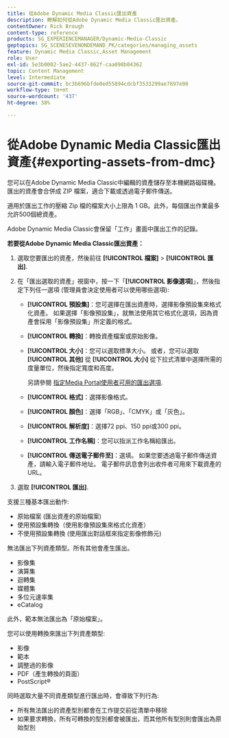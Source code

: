 ```yaml
---
title: 從Adobe Dynamic Media Classic匯出資產
description: 瞭解如何從Adobe Dynamic Media Classic匯出資產。
contentOwner: Rick Brough
content-type: reference
products: SG_EXPERIENCEMANAGER/Dynamic-Media-Classic
geptopics: SG_SCENESEVENONDEMAND_PK/categories/managing_assets
feature: Dynamic Media Classic,Asset Management
role: User
exl-id: 5e3b0002-5ae2-4437-862f-caa098b04362
topic: Content Management
level: Intermediate
source-git-commit: bc3b696bfde0ed55894cdcbf3533299ae7697e98
workflow-type: tm+mt
source-wordcount: '437'
ht-degree: 38%

---
```


# 從Adobe Dynamic Media Classic匯出資產{#exporting-assets-from-dmc}

您可以在Adobe Dynamic Media Classic中編輯的資產儲存至本機網路磁碟機。 匯出的資產會合併成 ZIP 檔案，適合下載或透過電子郵件傳送。

適用於匯出工作的壓縮 Zip 檔的檔案大小上限為 1 GB。此外，每個匯出作業最多允許500個總資產。

Adobe Dynamic Media Classic會保留「工作」畫面中匯出工作的記錄。

**若要從Adobe Dynamic Media Classic匯出資產：**

1. 選取您要匯出的資產，然後前往 **[!UICONTROL 檔案]** > **[!UICONTROL 匯出]**.
1. 在「匯出選取的資產」視窗中，按一下「**[!UICONTROL 影像選項]**」，然後指定下列任一選項 (管理員會決定使用者可以使用哪些選項):

   * **[!UICONTROL 預設集]**：您可選擇在匯出資產時，選擇影像預設集來格式化資產。 如果選擇「影像預設集」，就無法使用其它格式化選項，因為資產會採用「影像預設集」所定義的格式。

   * **[!UICONTROL 轉換]**：轉換資產檔案或原始影像。

   * **[!UICONTROL 大小]**：您可以選取標準大小。 或者，您可以選取 **[!UICONTROL 其他]** 從 **[!UICONTROL 大小]** 從下拉式清單中選擇所需的度量單位，然後指定寬度和高度。

     另請參閱 [指定Media Portal使用者可用的匯出選項](specifying-export-options-available-media.md#specifying_export_options_available_to_media_portal_users).

   * **[!UICONTROL 格式]**：選擇影像格式。

   * **[!UICONTROL 顏色]**：選擇「RGB」、「CMYK」或「灰色」。

   * **[!UICONTROL 解析度]**：選擇72 ppi、150 ppi或300 ppi。

   * **[!UICONTROL 工作名稱]**：您可以指派工作名稱給匯出。

   * **[!UICONTROL 傳送電子郵件至]**：選填。 如果您要透過電子郵件傳送資產，請輸入電子郵件地址。 電子郵件訊息會列出收件者可用來下載資產的 URL。

1. 選取 **[!UICONTROL 匯出]**.

支援三種基本匯出動作:

* 原始檔案 (匯出資產的原始檔案)
* 使用預設集轉換（使用影像預設集來格式化資產）
* 不使用預設集轉換 (使用匯出對話框來指定影像修飾元)

無法匯出下列資產類型。所有其他會產生匯出。

* 影像集
* 演算集
* 迴轉集
* 媒體集
* 多位元速率集
* eCatalog

此外，範本無法匯出為「原始檔案」。

您可以使用轉換來匯出下列資產類型:

* 影像
* 範本
* 調整過的影像
* PDF（產生轉換的頁面）
* PostScript®

同時選取大量不同資產類型進行匯出時，會導致下列行為:

* 所有無法匯出的資產型別都會在工作提交前從清單中移除
* 如果要求轉換，所有可轉換的型別都會被匯出，而其他所有型別則會匯出為原始型別
